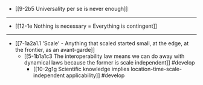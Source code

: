 - [[9-2b5 Universality per se is never enough]]
---
- [[12-1e Nothing is necessary = Everything is contingent]]
---
- [[7-1a2a1.1 'Scale' - Anything that scaled started small, at the edge, at the frontier, as an avant-garde]]
  - [[5-1b1a1c3 The interoperability law means we can do away with dynamical laws because the former is scale independent]] #develop
    - [[10-2g1g Scientific knowledge implies location-time-scale-independent applicability]] #develop
